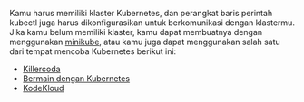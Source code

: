 Kamu harus memiliki klaster Kubernetes, dan perangkat baris perintah kubectl
juga harus dikonfigurasikan untuk berkomunikasi dengan klastermu. Jika kamu
belum memiliki klaster, kamu dapat membuatnya dengan menggunakan
[minikube](/id/docs/tasks/tools/#minikube),
atau kamu juga dapat menggunakan salah satu dari tempat mencoba Kubernetes berikut ini:

* [Killercoda](https://killercoda.com/playgrounds/scenario/kubernetes)
* [Bermain dengan Kubernetes](https://labs.play-with-k8s.com/)
* [KodeKloud](https://kodekloud.com/public-playgrounds)

